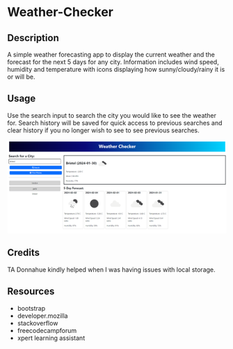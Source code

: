 # Weather-Checker

## Description
A simple weather forecasting app to display the current weather and the forecast for the next 5 days for any city. Information includes wind speed, humidity and temperature with icons displaying how sunny/cloudy/rainy it is or will be.

## Usage

Use the search input to search the city you would like to see the weather for. Search history will be saved for quick access to previous searches and clear history if you no longer wish to see to see previous searches.

![screenshot of working weather search](assets/images/weather-checker-demo.png)

## Credits

TA Donnahue kindly helped when I was having issues with local storage.

## Resources

* bootstrap
* developer.mozilla
* stackoverflow
* freecodecampforum
* xpert learning assistant
